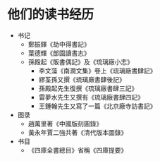# 他们的读书经历

- 书记
  - 鄭振鐸《劫中得書記》
  - 葉德輝《郋園讀書志》
  - 孫殿起《販書偶記》及《琉璃廠小志》
    - 李文藻《南澗文集》卷上《琉璃廠書肆記》
    - 繆荃孫又撰《琉璃廠書肆後記》
    - 孫殿起先生復撰《琉璃廠書肆三記》
    - 雷夢水先生又撰有《琉璃廠書肆四記》
    - 王鍾翰先生又寫了一篇《北京廠寺訪書記》
- 图录
  - 趙萬里著《中國版刻圖錄》
  - 黃永年賈二強共著《清代版本圖錄》
- 书目
  - 《四庫全書總目》省稱《四庫提要》
